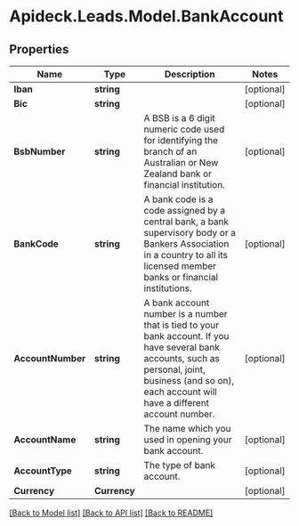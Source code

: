 # Apideck.Leads.Model.BankAccount

## Properties

Name | Type | Description | Notes
------------ | ------------- | ------------- | -------------
**Iban** | **string** |  | [optional] 
**Bic** | **string** |  | [optional] 
**BsbNumber** | **string** | A BSB is a 6 digit numeric code used for identifying the branch of an Australian or New Zealand bank or financial institution. | [optional] 
**BankCode** | **string** | A bank code is a code assigned by a central bank, a bank supervisory body or a Bankers Association in a country to all its licensed member banks or financial institutions. | [optional] 
**AccountNumber** | **string** | A bank account number is a number that is tied to your bank account. If you have several bank accounts, such as personal, joint, business (and so on), each account will have a different account number. | [optional] 
**AccountName** | **string** | The name which you used in opening your bank account. | [optional] 
**AccountType** | **string** | The type of bank account. | [optional] 
**Currency** | **Currency** |  | [optional] 

[[Back to Model list]](../README.md#documentation-for-models) [[Back to API list]](../README.md#documentation-for-api-endpoints) [[Back to README]](../README.md)

